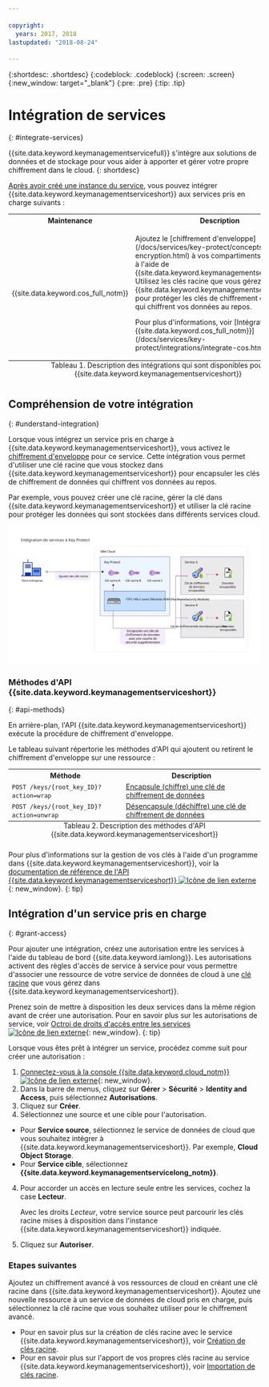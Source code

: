 ```yaml
---

copyright:
  years: 2017, 2018
lastupdated: "2018-08-24"

---
```


{:shortdesc: .shortdesc}
{:codeblock: .codeblock}
{:screen: .screen}
{:new_window: target="_blank"}
{:pre: .pre}
{:tip: .tip}

# Intégration de services
{: #integrate-services}

{{site.data.keyword.keymanagementservicefull}} s'intègre aux solutions de données et de stockage pour vous aider à apporter et gérer votre propre chiffrement dans le cloud.
{: shortdesc}

[Après avoir créé une instance du service](/docs/services/key-protect/provision.html), vous pouvez intégrer {{site.data.keyword.keymanagementserviceshort}} aux services pris en charge suivants :

<table>
    <tr>
        <th>Maintenance</th>
        <th>Description</th>
    </tr>
    <tr>
        <td>
          <p>{{site.data.keyword.cos_full_notm}}</p>
        </td>
        <td>
          <p>Ajoutez le [chiffrement d'enveloppe](/docs/services/key-protect/concepts/envelope-encryption.html) à vos compartiments de stockage à l'aide de {{site.data.keyword.keymanagementserviceshort}}. Utilisez les clés racine que vous gérez dans {{site.data.keyword.keymanagementserviceshort}} pour protéger les clés de chiffrement de données qui chiffrent vos données au repos.</p>
          <p>Pour plus d'informations, voir [Intégration à {{site.data.keyword.cos_full_notm}}](/docs/services/key-protect/integrations/integrate-cos.html).</p>
        </td>
    </tr>
   <caption style="caption-side:bottom;">Tableau 1. Description des intégrations qui sont disponibles pour {{site.data.keyword.keymanagementserviceshort}}</caption>
</table>

## Compréhension de votre intégration 
{: #understand-integration}

Lorsque vous intégrez un service pris en charge à {{site.data.keyword.keymanagementserviceshort}}, vous activez le [chiffrement d'enveloppe](/docs/services/key-protect/concepts/envelope-encryption.html) pour ce service. Cette intégration vous permet d'utiliser une clé racine que vous stockez dans {{site.data.keyword.keymanagementserviceshort}} pour encapsuler les clés de chiffrement de données qui chiffrent vos données au repos. 

Par exemple, vous pouvez créer une clé racine, gérer la clé dans {{site.data.keyword.keymanagementserviceshort}} et utiliser la clé racine pour protéger les données qui sont stockées dans différents services cloud.

![Diagramme illustrant une vue contextuelle de votre intégration {{site.data.keyword.keymanagementserviceshort}}.](../images/kp-integrations_min.svg)

### Méthodes d'API {{site.data.keyword.keymanagementserviceshort}}
{: #api-methods}

En arrière-plan, l'API {{site.data.keyword.keymanagementserviceshort}} exécute la procédure de chiffrement d'enveloppe.  

Le tableau suivant répertorie les méthodes d'API qui ajoutent ou retirent le chiffrement d'enveloppe sur une ressource :

<table>
  <tr>
    <th>Méthode</th>
    <th>Description</th>
  </tr>
  <tr>
    <td><code>POST /keys/{root_key_ID}?action=wrap</code></td>
    <td><a href="/docs/services/key-protect/wrap-keys.html">Encapsule (chiffre) une clé de chiffrement de données</a></td>
  </tr>
  <tr>
    <td><code>POST /keys/{root_key_ID}?action=unwrap</code></td>
    <td><a href="/docs/services/key-protect/unwrap-keys.html">Désencapsule (déchiffre) une clé de chiffrement de données</a></td>
  </tr>
  <caption style="caption-side:bottom;">Tableau 2. Description des méthodes d'API {{site.data.keyword.keymanagementserviceshort}}</caption>
</table>

Pour plus d'informations sur la gestion de vos clés à l'aide d'un programme dans {{site.data.keyword.keymanagementserviceshort}}, voir la [documentation de référence de l'API {{site.data.keyword.keymanagementserviceshort}} ![Icône de lien externe](../../../icons/launch-glyph.svg "Icône de lien externe")](https://console.bluemix.net/apidocs/kms){: new_window}.
{: tip}

## Intégration d'un service pris en charge
{: #grant-access}

Pour ajouter une intégration, créez une autorisation entre les services à l'aide du tableau de bord {{site.data.keyword.iamlong}}. Les autorisations activent des règles d'accès de service à service pour vous permettre d'associer une ressource de votre service de données de cloud à une [clé racine](/docs/services/key-protect/concepts/envelope-encryption.html#key-types) que vous gérez dans {{site.data.keyword.keymanagementserviceshort}}.

Prenez soin de mettre à disposition les deux services dans la même région avant de créer une autorisation. Pour en savoir plus sur les autorisations de service, voir [Octroi de droits d'accès entre les services ![Icône de lien externe](../../../icons/launch-glyph.svg "Icône de lien externe")](/docs/iam/authorizations.html){: new_window}.
{: tip}

Lorsque vous êtes prêt à intégrer un service, procédez comme suit pour créer une autorisation :

1. [Connectez-vous à la console {{site.data.keyword.cloud_notm}} ![Icône de lien externe](../../../icons/launch-glyph.svg "Icône de lien externe")](https://console.bluemix.net/){: new_window}.
2. Dans la barre de menus, cliquez sur **Gérer** &gt; **Sécurité** &gt; **Identity and Access**, puis sélectionnez **Autorisations**. 
3. Cliquez sur **Créer**.
4. Sélectionnez une source et une cible pour l'autorisation.
 
  - Pour **Service source**, sélectionnez le service de données de cloud que vous souhaitez intégrer à {{site.data.keyword.keymanagementserviceshort}}. Par exemple, **Cloud Object Storage**.
  - Pour **Service cible**, sélectionnez **{{site.data.keyword.keymanagementservicelong_notm}}**. 
4. Pour accorder un accès en lecture seule entre les services, cochez la case **Lecteur**.

    Avec les droits _Lecteur_, votre service source peut parcourir les clés racine mises à disposition dans l'instance {{site.data.keyword.keymanagementserviceshort}} indiquée.
5. Cliquez sur **Autoriser**.

### Etapes suivantes

Ajoutez un chiffrement avancé à vos ressources de cloud en créant une clé racine dans {{site.data.keyword.keymanagementserviceshort}}. Ajoutez une nouvelle ressource à un service de données de cloud pris en charge, puis sélectionnez la clé racine que vous souhaitez utiliser pour le chiffrement avancé.

- Pour en savoir plus sur la création de clés racine avec le service {{site.data.keyword.keymanagementserviceshort}}, voir [Création de clés racine](/docs/services/key-protect/create-root-keys.html).
- Pour en savoir plus sur l'apport de vos propres clés racine au service {{site.data.keyword.keymanagementserviceshort}}, voir [Importation de clés racine](/docs/services/key-protect/import-root-keys.html).


